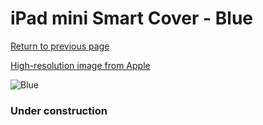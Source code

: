 # iPad mini Smart Cover - Blue

[Return to previous page](/ipad_mini)

[High-resolution image from Apple](https://store.storeimages.cdn-apple.com/8756/as-images.apple.com/is/MD970?wid=4500&hei=4500&fmt=png)

<div style="width: 384px"><img src="/everysource/MD970.png" alt="Blue"></div>

### Under construction

